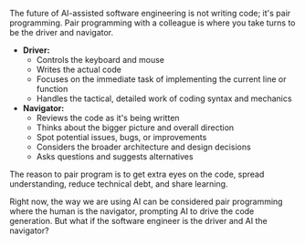 The future of AI-assisted software engineering is not writing code; it's pair programming.
Pair programming with a colleague is where you take turns to be the driver and navigator.

- **Driver:**
	- Controls the keyboard and mouse
	- Writes the actual code
	- Focuses on the immediate task of implementing the current line or function
	- Handles the tactical, detailed work of coding syntax and mechanics
- **Navigator:**
	- Reviews the code as it's being written
	- Thinks about the bigger picture and overall direction
	- Spot potential issues, bugs, or improvements
	- Considers the broader architecture and design decisions
	- Asks questions and suggests alternatives

The reason to pair program is to get extra eyes on the code, spread understanding, reduce technical debt, and share learning.

Right now, the way we are using AI can be considered pair programming where the human is the navigator, prompting AI to drive the code generation.
But what if the software engineer is the driver and AI the navigator?
